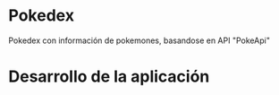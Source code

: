 # Pokedex
Pokedex con información de pokemones, basandose en API "PokeApi"

<H1>Desarrollo de la aplicación</H1>

